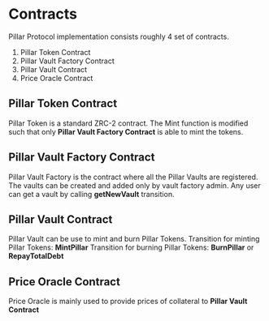 # Contracts
Pillar Protocol implementation consists roughly 4 set of contracts.
1. Pillar Token Contract
2. Pillar Vault Factory Contract
3. Pillar Vault Contract
4. Price Oracle Contract


## Pillar Token Contract
Pillar Token is a standard ZRC-2 contract. The Mint function is modified such that only **Pillar Vault Factory Contract** is able to mint the tokens. 

## Pillar Vault Factory Contract
Pillar Vault Factory is the contract where all the Pillar Vaults are registered. The vaults can be created and added only by vault factory admin. 
Any user can get a vault by calling **getNewVault** transition.

## Pillar Vault Contract
Pillar Vault can be use to mint and burn Pillar Tokens.
Transition for minting Pillar Tokens: **MintPillar**
Transition for burning Pillar Tokens: **BurnPillar** or **RepayTotalDebt**

## Price Oracle Contract
Price Oracle is mainly used to provide prices of collateral to **Pillar Vault Contract**
